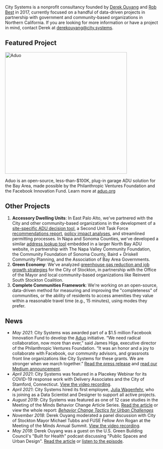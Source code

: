 City Systems is a nonprofit consultancy founded by [Derek Ouyang](https://www.linkedin.com/in/derekouyang/) and [Rob Best](https://www.linkedin.com/in/robbest13/) in 2017, currently focused on a handful of data-driven projects in partnership with government and community-based organizations in Northern California. If you are looking for more information or have a project in mind, contact Derek at derekouyang@city.systems.

## Featured Project

<img src="https://raw.githubusercontent.com/citysystems/citysystems.github.io/master/images/aduo_logo_text.png" alt="Aduo" width="400"/>

Aduo is an open-source, less-than-$100K, plug-in garage ADU solution for the Bay Area, made possible by the Philanthropic Ventures Foundation and the Facebook Innovation Fund. Learn more at [aduo.org](https://www.aduo.org)

## Other Projects

1. **Accessory Dwelling Units**: In East Palo Alto, we've partnered with the City and other community-based organizations in the development of a [site-specific ADU decision tool](https://www.epa-adu.org/adu-tool), a Second Unit Task Force [recommendations report](https://docs.google.com/document/d/1OpQPVjHTQpIAJmzFVhZnOsLI02dSCMPYVR3-S1Xgpag/edit#heading=h.l7xthtqawfil), [policy impact analyses](epa-adu/planning-analysis), and streamlined permitting processes. In Napa and Sonoma Counties, we've developed a similar [address lookup tool](https://napasonomaadu.org/can-i-build) embedded in a larger North Bay ADU website, in partnership with The Napa Valley Community Foundation, the Community Foundation of Sonoma County, Baird + Driskell Community Planning, and the Association of Bay Area Governments.
2. **Green Economy**: We've analyzed [greenhouse gas reduction and job growth strategies](stockton-greeneconomy/introduction) for the City of Stockton, in partnership with the Office of the Mayor and local community-based organizations like Reinvent South Stockton Coalition.
3. **Complete Communities Framework**: We're working on an open-source, data-driven method for measuring and improving the "completeness" of communities, or the ability of residents to access amenities they value within a reasonable travel time (e.g., 15 minutes), using modes they prefer.

## News

- *May 2021*: City Systems was awarded part of a $1.5 million Facebook Innovation Fund to develop the [Aduo](https://www.aduo.org) initiative. “We need radical collaboration, now more than ever,” said James Higa, executive director of the Philanthropic Ventures Foundation. “It was an honor and a joy to collaborate with Facebook, our community advisors, and grassroots front line organizations like City Systems for these grants. We are stronger when we march together.” [Read the press release](https://www.venturesfoundation.org/wp-content/uploads/2021/05/5-20-innovation-fund-press-release.pdf) and [read our Medium announcement](https://medium.com/aduo-blog/announcing-aduo-an-open-source-less-than-100k-plug-in-garage-adu-solution-for-the-bay-area-f6d6d89d5abe).
- *April 2021*: City Systems was featured in a Placekey Webinar for its COVID-19 response work with Delivery Associates and the City of Stamford, Connecticut. [View the video recording](https://www.placekey.io/seminars/how-safegraph-data-is-empowering-cities-in-covid-19-response-and-beyond).
- *April 2021*: City Systems hired its first employee, [Julia Wagenfehr](https://www.linkedin.com/in/julia-w-a6684285), who is joining as a Data Scientist and Designer to support all active projects.
- *August 2019*: City Systems was featured as one of 12 case studies in the Meeting of the Minds Behavior Change Article Series. [Read the article](https://meetingoftheminds.org/behavior-change-case-study-city-systems-affordable-housing-31162) or view the whole report: *[Behavior Change Tactics for Urban Challenges](https://meetingoftheminds.org/behavior-change-report)*
- *November 2018*: Derek Ouyang moderated a panel discussion with City of Stockton Mayor Michael Tubbs and FUSE Fellow Ann Rogan at the Meeting of the Minds Annual Summit. [View the video recording](https://youtu.be/SdZccmzOBEg).
- *May 2018*: Derek Ouyang was a guest on the U.S. Green Building Council's "Built for Health" podcast discussing "Public Spaces and Urban Design". [Read the article](https://www.usgbc.org/articles/built-health-talks-about-public-spaces-and-urban-design) or [listen to the episode](https://soundcloud.com/usgbc/built-for-health-public-spaces-and-urban-design).
